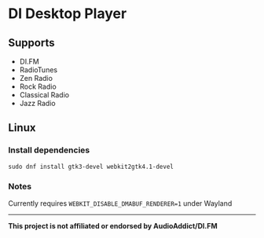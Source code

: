 
# DI Desktop Player

## Supports

- DI.FM
- RadioTunes
- Zen Radio
- Rock Radio
- Classical Radio
- Jazz Radio

## Linux

### Install dependencies

```
sudo dnf install gtk3-devel webkit2gtk4.1-devel
```

### Notes

Currently requires `WEBKIT_DISABLE_DMABUF_RENDERER=1` under Wayland

---
**This project is not affiliated or endorsed by AudioAddict/DI.FM**
